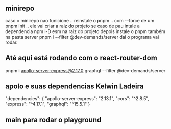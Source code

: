 ## minirepo

caso o minirepo nao funicione .. reinstale o pnpm .. com --force
de um pnpm init .. ele vai criar a raiz do projeto
se caso de pau intale a dependencia npm i-D esm na raiz do projeto
depois instale o pnpm também na pasta server pnpm i --filter @dev-demands/server
dai o programa vai rodar.

## Até aqui está rodando com o react-router-dom

pnpm i apollo-server-express@2.17.0 graphql --filter @dev-demands/server

## apolo e suas dependencias Kelwin Ladeira

"dependencies": {
"apollo-server-express": "2.13.1",
"cors": "^2.8.5",
"express": "^4.17.1",
"graphql": "^15.5.1"
}

## main para rodar o playground
